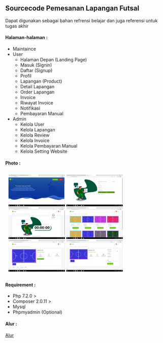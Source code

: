 <h2> Sourcecode Pemesanan Lapangan Futsal </h2>
<div>
  Dapat digunakan sebagai bahan refrensi belajar 
  dan juga referensi untuk tugas akhir
</div>

<h4> Halaman-halaman : </h4>
<div>
 <ul>
  <li>Maintaince</li>
  <li>
    User <br/>
    <ul>
      <li>Halaman Depan (Landing Page)</li>
      <li>Masuk (Signin)</li>
      <li>Daftar (Signup)</li>
      <li>Profil</li>    
      <li>Lapangan (Product)</li>
      <li>Detail Lapangan</li>
      <li>Order Lapangan</li>
      <li>Invoice</li>
      <li>Riwayat Invoice</li>
      <li>Notifikasi</li>
      <li>Pembayaran Manual</li>
    </ul>      
  </li>
  <li>
    Admin <br/>
    <ul>
      <li>Kelola User</li>
      <li>Kelola Lapangan</li>
      <li>Kelola Review</li>
      <li>Kelola Invoice</li>
      <li>Kelola Pembayaran Manual</li>
      <li>Kelola Setting Website</li>
    </ul>
  </li>
 </ul>
</div>

<h4> Photo : </h4>
<div style="padding:10px">
  <img src="photo/1.png" height="100px">
  <img src="photo/2.png" height="100px">
  <img src="photo/3.png" height="100px">
  <img src="photo/4.png" height="100px">
  <img src="photo/5.png" height="100px">
  <img src="photo/6.png" height="100px">
</div>

<h4> Requirement : </h4>
<div>
  <ul>
    <li>Php 7.2.0 ></li>
    <li>Composer 2.0.11 ></li>
    <li>Mysql</li>
    <li>Phpmyadmin (Optional)</li>
  </ul>
</div>

<h4> Alur : </h4>
<div>
  <a href="flow/README.md">Alur</a>
</div>